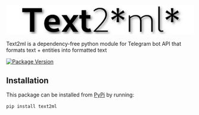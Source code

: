 <p align="center"><img src="logo.png" alt="Text2ml"></p>
Text2ml is a dependency-free python module for Telegram bot API that formats text + entities into formatted text

[![Package Version](https://img.shields.io/pypi/v/text2ml.svg)](https://pypi.org/project/text2ml)

## Installation

This package can be installed from [PyPi](https://pypi.org/project/text2ml) by running:

```
pip install text2ml
```
